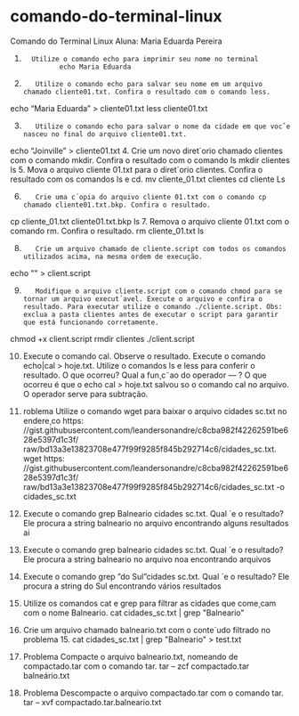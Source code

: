 # comando-do-terminal-linux
Comando do Terminal Linux
Aluna: Maria Eduarda Pereira

1.       Utilize o comando echo para imprimir seu nome no terminal
            	echo Maria Eduarda
 
2.        Utilize o comando echo para salvar seu nome em um arquivo chamado cliente01.txt. Confira o resultado com o comando less.
echo “Maria Eduarda” > cliente01.txt
less cliente01.txt
 
3.        Utilize o comando echo para salvar o nome da cidade em que vocˆe nasceu no final do arquivo cliente01.txt.
echo “Joinville” > cliente01.txt
4.        Crie um novo diret´orio chamado clientes com o comando mkdir. Confira o resultado com o comando ls
mkdir clientes
ls
5.        Mova o arquivo cliente 01.txt para o diret´orio clientes. Confira o resultado com os comandos ls e cd.
mv cliente_01.txt clientes
cd cliente
Ls
 
6.        Crie uma c´opia do arquivo cliente 01.txt com o comando cp chamado cliente01.txt.bkp. Confira o resultado.
cp cliente_01.txt cliente01.txt.bkp
ls
7.       Remova o arquivo cliente 01.txt com o comando rm. Confira o resultado.
rm cliente_01.txt
ls
 
8.        Crie um arquivo chamado de cliente.script com todos os comandos utilizados acima, na mesma ordem de execução.
echo "" > client.script
 
9.        Modifique o arquivo cliente.script com o comando chmod para se tornar um arquivo execut´avel. Execute o arquivo e confira o resultado. Para executar utilize o comando ./cliente.script. Obs: exclua a pasta clientes antes de executar o script para garantir que está funcionando corretamente.
chmod +x client.script
rmdir clientes
./client.script
 
10.    Execute o comando cal. Observe o resultado. Execute o comando echo|cal > hoje.txt. Utilize o comandos ls e less para conferir o resultado. O que ocorreu? Qual a fun¸c˜ao do operador — ?
O que ocorreu é que o echo cal > hoje.txt salvou so o comando cal no arquivo. O operador serve para subtração.
 
11.   roblema Utilize o comando wget para baixar o arquivo cidades sc.txt no endere¸co https: //gist.githubusercontent.com/leandersonandre/c8cba982f42262591be628e5397d1c3f/ raw/bd13a3e13823708e477f99f9285f845b292714c6/cidades_sc.txt.
wget  https:
//gist.githubusercontent.com/leandersonandre/c8cba982f42262591be628e5397d1c3f/
raw/bd13a3e13823708e477f99f9285f845b292714c6/cidades_sc.txt -o cidades_sc.txt
 
12.    Execute o comando grep Balneario cidades sc.txt. Qual ´e o resultado?
Ele procura a string balneario no arquivo encontrando alguns resultados ai
13.    Execute o comando grep balneario cidades sc.txt. Qual ´e o resultado?
Ele procura a string balneario no arquivo noa encontrando arquivos
14.    Execute o comando grep ”do Sul”cidades sc.txt. Qual ´e o resultado?
Ele procura a string do Sul encontrando vários resultados
15.   Utilize os comandos cat e grep para filtrar as cidades que come¸cam com o nome Balneario.
cat cidades_sc.txt | grep "Balneario"
16.   Crie um arquivo chamado balneario.txt com o conte´udo filtrado no problema 15.
cat cidades_sc.txt | grep "Balneario" > test.txt
 
17.   Problema Compacte o arquivo balneario.txt, nomeando de compactado.tar com o comando tar.
tar – zcf compactado.tar balneário.txt
18.   Problema Descompacte o arquivo compactado.tar com o comando tar.
tar – xvf compactado.tar.balneario.txt 
